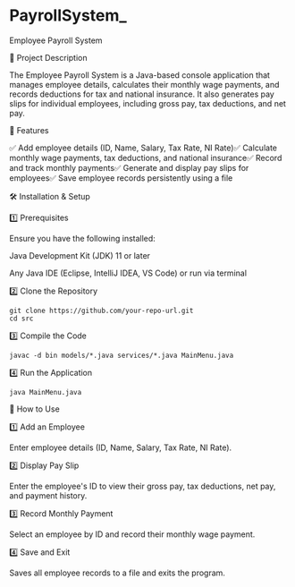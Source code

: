 # PayrollSystem_

<!-- my folder structure 
│── src/
│   │── data/
│   │   │── employees.txt
│   │── models/
│   │   │── Employee.java
│   │   │── Payroll.java
│   │── services/
│   │   │── FileHandler.java
│   │── MainMenu.java

// how to run this project
STEP 1 : cd src
STEP 2 : javac models/*.java services/*.java MainMenu.java
STEP 3 : java MainMenu.java -->
Employee Payroll System

📌 Project Description

The Employee Payroll System is a Java-based console application that manages employee details, calculates their monthly wage payments, and records deductions for tax and national insurance. It also generates pay slips for individual employees, including gross pay, tax deductions, and net pay.

🚀 Features

✅ Add employee details (ID, Name, Salary, Tax Rate, NI Rate)✅ Calculate monthly wage payments, tax deductions, and national insurance✅ Record and track monthly payments✅ Generate and display pay slips for employees✅ Save employee records persistently using a file

🛠️ Installation & Setup

1️⃣ Prerequisites

Ensure you have the following installed:

Java Development Kit (JDK) 11 or later

Any Java IDE (Eclipse, IntelliJ IDEA, VS Code) or run via terminal

2️⃣ Clone the Repository

    git clone https://github.com/your-repo-url.git
    cd src

3️⃣ Compile the Code

    javac -d bin models/*.java services/*.java MainMenu.java

4️⃣ Run the Application

    java MainMenu.java

📖 How to Use

1️⃣ Add an Employee

Enter employee details (ID, Name, Salary, Tax Rate, NI Rate).

2️⃣ Display Pay Slip

Enter the employee's ID to view their gross pay, tax deductions, net pay, and payment history.

3️⃣ Record Monthly Payment

Select an employee by ID and record their monthly wage payment.

4️⃣ Save and Exit

Saves all employee records to a file and exits the program.
